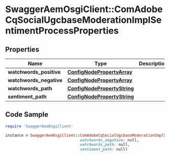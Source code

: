 # SwaggerAemOsgiClient::ComAdobeCqSocialUgcbaseModerationImplSentimentProcessProperties

## Properties

Name | Type | Description | Notes
------------ | ------------- | ------------- | -------------
**watchwords_positive** | [**ConfigNodePropertyArray**](ConfigNodePropertyArray.md) |  | [optional] 
**watchwords_negative** | [**ConfigNodePropertyArray**](ConfigNodePropertyArray.md) |  | [optional] 
**watchwords_path** | [**ConfigNodePropertyString**](ConfigNodePropertyString.md) |  | [optional] 
**sentiment_path** | [**ConfigNodePropertyString**](ConfigNodePropertyString.md) |  | [optional] 

## Code Sample

```ruby
require 'SwaggerAemOsgiClient'

instance = SwaggerAemOsgiClient::ComAdobeCqSocialUgcbaseModerationImplSentimentProcessProperties.new(watchwords_positive: null,
                                 watchwords_negative: null,
                                 watchwords_path: null,
                                 sentiment_path: null)
```


